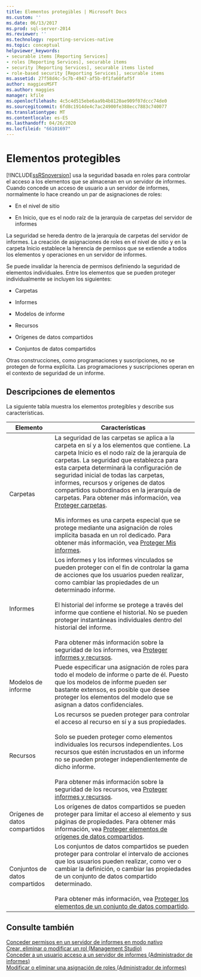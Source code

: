 ```yaml
---
title: Elementos protegibles | Microsoft Docs
ms.custom: ''
ms.date: 06/13/2017
ms.prod: sql-server-2014
ms.reviewer: ''
ms.technology: reporting-services-native
ms.topic: conceptual
helpviewer_keywords:
- securable items [Reporting Services]
- roles [Reporting Services], securable items
- security [Reporting Services], securable items listed
- role-based security [Reporting Services], securable items
ms.assetid: 27f58d4c-5c7b-4947-af5b-0f1fa60faf5f
author: maggiesMSFT
ms.author: maggies
manager: kfile
ms.openlocfilehash: 4c5c4d515ebe6aa9b4b8120ae909f07dccc74de0
ms.sourcegitcommit: 6fd8c1914de4c7ac24900fe388ecc7883c740077
ms.translationtype: MT
ms.contentlocale: es-ES
ms.lasthandoff: 04/26/2020
ms.locfileid: "66101697"
---
```

# <a name="securable-items"></a>Elementos protegibles
  [!INCLUDE[ssRSnoversion](../../includes/ssrsnoversion-md.md)] usa la seguridad basada en roles para controlar el acceso a los elementos que se almacenan en un servidor de informes. Cuando concede un acceso de usuario a un servidor de informes, normalmente lo hace creando un par de asignaciones de roles:  
  
-   En el nivel de sitio  
  
-   En Inicio, que es el nodo raíz de la jerarquía de carpetas del servidor de informes  
  
 La seguridad se hereda dentro de la jerarquía de carpetas del servidor de informes. La creación de asignaciones de roles en el nivel de sitio y en la carpeta Inicio establece la herencia de permisos que se extiende a todos los elementos y operaciones en un servidor de informes.  
  
 Se puede invalidar la herencia de permisos definiendo la seguridad de elementos individuales. Entre los elementos que se pueden proteger individualmente se incluyen los siguientes:  
  
-   Carpetas  
  
-   Informes  
  
-   Modelos de informe  
  
-   Recursos  
  
-   Orígenes de datos compartidos  
  
-   Conjuntos de datos compartidos  
  
 Otras construcciones, como programaciones y suscripciones, no se protegen de forma explícita. Las programaciones y suscripciones operan en el contexto de seguridad de un informe.  
  
## <a name="item-descriptions"></a>Descripciones de elementos  
 La siguiente tabla muestra los elementos protegibles y describe sus características.  
  
|Elemento|Características|  
|----------|---------------------|  
|Carpetas|La seguridad de las carpetas se aplica a la carpeta en sí y a los elementos que contiene. La carpeta Inicio es el nodo raíz de la jerarquía de carpetas. La seguridad que establezca para esta carpeta determinará la configuración de seguridad inicial de todas las carpetas, informes, recursos y orígenes de datos compartidos subordinados en la jerarquía de carpetas. Para obtener más información, vea [Proteger carpetas](secure-folders.md).<br /><br /> Mis informes es una carpeta especial que se protege mediante una asignación de roles implícita basada en un rol dedicado. Para obtener más información, vea [Proteger Mis informes](secure-my-reports.md).|  
|Informes|Los informes y los informes vinculados se pueden proteger con el fin de controlar la gama de acciones que los usuarios pueden realizar, como cambiar las propiedades de un determinado informe.<br /><br /> El historial del informe se protege a través del informe que contiene el historial. No se pueden proteger instantáneas individuales dentro del historial del informe.<br /><br /> Para obtener más información sobre la seguridad de los informes, vea [Proteger informes y recursos](secure-reports-and-resources.md).|  
|Modelos de informe|Puede especificar una asignación de roles para todo el modelo de informe o parte de él. Puesto que los modelos de informe pueden ser bastante extensos, es posible que desee proteger los elementos del modelo que se asignan a datos confidenciales.|  
|Recursos|Los recursos se pueden proteger para controlar el acceso al recurso en sí y a sus propiedades.<br /><br /> Solo se pueden proteger como elementos individuales los recursos independientes. Los recursos que estén incrustados en un informe no se pueden proteger independientemente de dicho informe.<br /><br /> Para obtener más información sobre la seguridad de los recursos, vea [Proteger informes y recursos](secure-reports-and-resources.md).|  
|Orígenes de datos compartidos|Los orígenes de datos compartidos se pueden proteger para limitar el acceso al elemento y sus páginas de propiedades. Para obtener más información, vea [Proteger elementos de orígenes de datos compartidos](secure-shared-data-source-items.md).|  
|Conjuntos de datos compartidos|Los conjuntos de datos compartidos se pueden proteger para controlar el intervalo de acciones que los usuarios pueden realizar, como ver o cambiar la definición, o cambiar las propiedades de un conjunto de datos compartido determinado.<br /><br /> Para obtener más información, vea [Proteger los elementos de un conjunto de datos compartido](secure-shared-dataset-items.md).|  
  
## <a name="see-also"></a>Consulte también  
 [Conceder permisos en un servidor de informes en modo nativo](granting-permissions-on-a-native-mode-report-server.md)   
 [Crear, eliminar o modificar un rol &#40;Management Studio&#41;](role-definitions-create-delete-or-modify.md)   
 [Conceder a un usuario acceso a un servidor de informes &#40;Administrador de informes&#41;](grant-user-access-to-a-report-server.md)   
 [Modificar o eliminar una asignación de roles &#40;Administrador de informes&#41;](role-assignments-modify-or-delete.md)  
  
  
